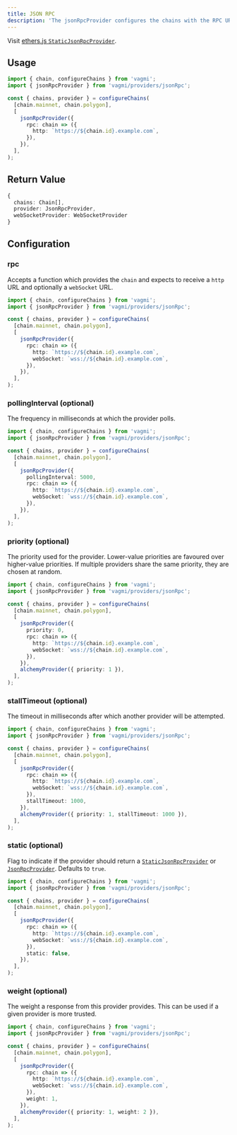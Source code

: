 ```yaml
---
title: JSON RPC
description: 'The jsonRpcProvider configures the chains with the RPC URLs that you specify and also provides an ethers.js StaticJsonRpcProvider.'
---
```


Visit [ethers.js `StaticJsonRpcProvider`](https://docs.ethers.io/v5/api/providers/jsonrpc-provider/#StaticJsonRpcProvider).

## Usage

```ts
import { chain, configureChains } from 'vagmi';
import { jsonRpcProvider } from 'vagmi/providers/jsonRpc';

const { chains, provider } = configureChains(
  [chain.mainnet, chain.polygon],
  [
    jsonRpcProvider({
      rpc: chain => ({
        http: `https://${chain.id}.example.com`,
      }),
    }),
  ],
);
```

## Return Value

```ts
{
  chains: Chain[],
  provider: JsonRpcProvider,
  webSocketProvider: WebSocketProvider
}
```

## Configuration

### rpc

Accepts a function which provides the `chain` and expects to receive a `http` URL and optionally a `webSocket` URL.

```ts
import { chain, configureChains } from 'vagmi';
import { jsonRpcProvider } from 'vagmi/providers/jsonRpc';

const { chains, provider } = configureChains(
  [chain.mainnet, chain.polygon],
  [
    jsonRpcProvider({
      rpc: chain => ({
        http: `https://${chain.id}.example.com`,
        webSocket: `wss://${chain.id}.example.com`,
      }),
    }),
  ],
);
```

### pollingInterval (optional)

The frequency in milliseconds at which the provider polls.

```ts
import { chain, configureChains } from 'vagmi';
import { jsonRpcProvider } from 'vagmi/providers/jsonRpc';

const { chains, provider } = configureChains(
  [chain.mainnet, chain.polygon],
  [
    jsonRpcProvider({
      pollingInterval: 5000,
      rpc: chain => ({
        http: `https://${chain.id}.example.com`,
        webSocket: `wss://${chain.id}.example.com`,
      }),
    }),
  ],
);
```

### priority (optional)

The priority used for the provider. Lower-value priorities are favoured over higher-value priorities. If multiple providers share the same priority, they are chosen at random.

```ts
import { chain, configureChains } from 'vagmi';
import { jsonRpcProvider } from 'vagmi/providers/jsonRpc';

const { chains, provider } = configureChains(
  [chain.mainnet, chain.polygon],
  [
    jsonRpcProvider({
      priority: 0,
      rpc: chain => ({
        http: `https://${chain.id}.example.com`,
        webSocket: `wss://${chain.id}.example.com`,
      }),
    }),
    alchemyProvider({ priority: 1 }),
  ],
);
```

### stallTimeout (optional)

The timeout in milliseconds after which another provider will be attempted.

```ts
import { chain, configureChains } from 'vagmi';
import { jsonRpcProvider } from 'vagmi/providers/jsonRpc';

const { chains, provider } = configureChains(
  [chain.mainnet, chain.polygon],
  [
    jsonRpcProvider({
      rpc: chain => ({
        http: `https://${chain.id}.example.com`,
        webSocket: `wss://${chain.id}.example.com`,
      }),
      stallTimeout: 1000,
    }),
    alchemyProvider({ priority: 1, stallTimeout: 1000 }),
  ],
);
```

### static (optional)

Flag to indicate if the provider should return a [`StaticJsonRpcProvider`](https://docs.ethers.io/v5/api/providers/jsonrpc-provider/#StaticJsonRpcProvider) or [`JsonRpcProvider`](https://docs.ethers.io/v5/api/providers/jsonrpc-provider/#JsonRpcProvider). Defaults to `true`.

```ts
import { chain, configureChains } from 'vagmi';
import { jsonRpcProvider } from 'vagmi/providers/jsonRpc';

const { chains, provider } = configureChains(
  [chain.mainnet, chain.polygon],
  [
    jsonRpcProvider({
      rpc: chain => ({
        http: `https://${chain.id}.example.com`,
        webSocket: `wss://${chain.id}.example.com`,
      }),
      static: false,
    }),
  ],
);
```

### weight (optional)

The weight a response from this provider provides. This can be used if a given provider is more trusted.

```ts
import { chain, configureChains } from 'vagmi';
import { jsonRpcProvider } from 'vagmi/providers/jsonRpc';

const { chains, provider } = configureChains(
  [chain.mainnet, chain.polygon],
  [
    jsonRpcProvider({
      rpc: chain => ({
        http: `https://${chain.id}.example.com`,
        webSocket: `wss://${chain.id}.example.com`,
      }),
      weight: 1,
    }),
    alchemyProvider({ priority: 1, weight: 2 }),
  ],
);
```

